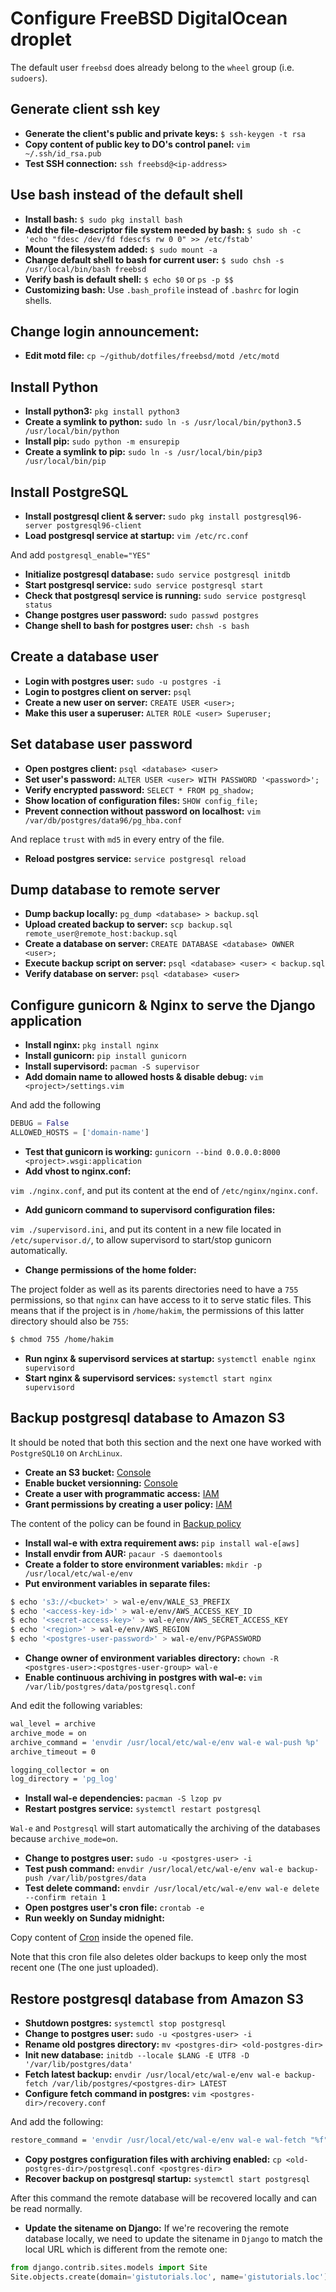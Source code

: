 # Configure FreeBSD DigitalOcean droplet
The default user `freebsd` does already belong to the `wheel` group (i.e. `sudoers`).

## Generate client ssh key 

- **Generate the client's public and private keys:** `$ ssh-keygen -t rsa`
- **Copy content of public key to DO's control panel:** `vim ~/.ssh/id_rsa.pub`
- **Test SSH connection:** `ssh freebsd@<ip-address>`

## Use bash instead of the default shell

- **Install bash:** `$ sudo pkg install bash`
- **Add the file-descriptor file system needed by bash:** `$ sudo sh -c 'echo "fdesc /dev/fd fdescfs rw 0 0" >> /etc/fstab'`
- **Mount the filesystem added:** `$ sudo mount -a`
- **Change default shell to bash for current user:** `$ sudo chsh -s /usr/local/bin/bash freebsd`
- **Verify bash is default shell:** `$ echo $0` or `ps -p $$`
- **Customizing bash:** Use `.bash_profile` instead of `.bashrc` for login shells.

## Change login announcement:
- **Edit motd file:** `cp ~/github/dotfiles/freebsd/motd /etc/motd`

## Install Python
- **Install python3:** `pkg install python3`
- **Create a symlink to python:** `sudo ln -s /usr/local/bin/python3.5 /usr/local/bin/python`
- **Install pip:** `sudo python -m ensurepip`
- **Create a symlink to pip:** `sudo ln -s /usr/local/bin/pip3 /usr/local/bin/pip`

## Install PostgreSQL
- **Install postgresql client & server:** `sudo pkg install postgresql96-server postgresql96-client` 
- **Load postgresql service at startup:** `vim /etc/rc.conf`

And add `postgresql_enable="YES"`

- **Initialize postgresql database:** `sudo service postgresql initdb`
- **Start postgresql service:** `sudo service postgresql start`
- **Check that postgresql service is running:** `sudo service postgresql status`
- **Change postgres user password:** `sudo passwd postgres`
- **Change shell to bash for postgres user:** `chsh -s bash`

## Create a database user
- **Login with postgres user:** `sudo -u postgres -i`
- **Login to postgres client on server:** `psql`
- **Create a new user on server:** `CREATE USER <user>;`
- **Make this user a superuser:** `ALTER ROLE <user> Superuser;`

## Set database user password
- **Open postgres client:** `psql <database> <user>`
- **Set user's password:** `ALTER USER <user> WITH PASSWORD '<password>';`
- **Verify encrypted password:** `SELECT * FROM pg_shadow;`
- **Show location of configuration files:** `SHOW config_file;`
- **Prevent connection without password on localhost:** `vim /var/db/postgres/data96/pg_hba.conf`

And replace `trust` with `md5` in every entry of the file.

- **Reload postgres service:** `service postgresql reload`

## Dump database to remote server
- **Dump backup locally:** `pg_dump <database> > backup.sql`
- **Upload created backup to server:** `scp backup.sql remote_user@remote_host:backup.sql`
- **Create a database on server:** `CREATE DATABASE <database> OWNER <user>;`
- **Execute backup script on server:** `psql <database> <user> < backup.sql`
- **Verify database on server:** `psql <database> <user>`

## Configure gunicorn & Nginx to serve the Django application
- **Install nginx:** `pkg install nginx`
- **Install gunicorn:** `pip install gunicorn`
- **Install supervisord:** `pacman -S supervisor`
- **Add domain name to allowed hosts & disable debug:** `vim <project>/settings.vim`

And add the following
```python
DEBUG = False
ALLOWED_HOSTS = ['domain-name']
```
- **Test that gunicorn is working:** `gunicorn --bind 0.0.0.0:8000 <project>.wsgi:application`
- **Add vhost to nginx.conf:**

`vim ./nginx.conf`, and put its content at the end of `/etc/nginx/nginx.conf`.

- **Add gunicorn command to supervisord configuration files:**

`vim ./supervisord.ini`, and put its content in a new file located in `/etc/supervisor.d/`, to allow supervisord to start/stop gunicorn automatically.

- **Change permissions of the home folder:**

The project folder as well as its parents directories need to have a `755` permissions, so that `nginx` can have access to it to serve static files. This means that if the project is in `/home/hakim`, the permissions of this latter directory should also be `755`:

```sh
$ chmod 755 /home/hakim
```

- **Run nginx & supervisord services at startup:** `systemctl enable nginx supervisord`
- **Start nginx & supervisord services:** `systemctl start nginx supervisord`

## Backup postgresql database to Amazon S3
It should be noted that both this section and the next one have worked with `PostgreSQL10` on `ArchLinux`.

- **Create an S3 bucket:** [Console](https://console.aws.amazon.com/)
- **Enable bucket versionning:** [Console](https://console.aws.amazon.com/)
- **Create a user with programmatic access:** [IAM](https://console.aws.amazon.com/iam/home)
- **Grant permissions by creating a user policy:** [IAM](https://console.aws.amazon.com/iam/home)

The content of the policy can be found in [Backup policy](https://bitbucket.org/h4k1m0u/dotfiles/src/master/hosting/backup.json)

- **Install wal-e with extra requirement aws:** `pip install wal-e[aws]`
- **Install envdir from AUR:** `pacaur -S daemontools`
- **Create a folder to store environment variables:** `mkdir -p /usr/local/etc/wal-e/env`
- **Put environment variables in separate files:**

```sh
$ echo 's3://<bucket>' > wal-e/env/WALE_S3_PREFIX
$ echo '<access-key-id>' > wal-e/env/AWS_ACCESS_KEY_ID
$ echo '<secret-access-key>' > wal-e/env/AWS_SECRET_ACCESS_KEY
$ echo '<region>' > wal-e/env/AWS_REGION
$ echo '<postgres-user-password>' > wal-e/env/PGPASSWORD
```
- **Change owner of environment variables directory:** `chown -R <postgres-user>:<postgres-user-group> wal-e`
- **Enable continuous archiving in postgres with wal-e:** `vim /var/lib/postgres/data/postgresql.conf`

And edit the following variables:
```sh
wal_level = archive
archive_mode = on
archive_command = 'envdir /usr/local/etc/wal-e/env wal-e wal-push %p'
archive_timeout = 0

logging_collector = on
log_directory = 'pg_log'
```
- **Install wal-e dependencies:** `pacman -S lzop pv`
- **Restart postgres service:** `systemctl restart postgresql`

`Wal-e` and `Postgresql` will start automatically the archiving of the databases because `archive_mode=on`.

- **Change to postgres user:** `sudo -u <postgres-user> -i`
- **Test push command:** `envdir /usr/local/etc/wal-e/env wal-e backup-push /var/lib/postgres/data`
- **Test delete command:** `envdir /usr/local/etc/wal-e/env wal-e delete --confirm retain 1`
- **Open postgres user's cron file:** `crontab -e`
- **Run weekly on Sunday midnight:**

Copy content of [Cron](https://bitbucket.org/h4k1m0u/dotfiles/src/master/hosting/cron) inside the opened file.

Note that this cron file also deletes older backups to keep only the most recent one (The one just uploaded).

## Restore postgresql database from Amazon S3
- **Shutdown postgres:** `systemctl stop postgresql`
- **Change to postgres user:** `sudo -u <postgres-user> -i`
- **Rename old postgres directory:** `mv <postgres-dir> <old-postgres-dir>`
- **Init new database:** `initdb --locale $LANG -E UTF8 -D '/var/lib/postgres/data'`
- **Fetch latest backup:** `envdir /usr/local/etc/wal-e/env wal-e backup-fetch /var/lib/postgres/<postgres-dir> LATEST`
- **Configure fetch command in postgres:** `vim <postgres-dir>/recovery.conf`

And add the following:
```sh
restore_command = 'envdir /usr/local/etc/wal-e/env wal-e wal-fetch "%f" "%p"'
```

- **Copy postgres configuration files with archiving enabled:** `cp <old-postgres-dir>/postgresql.conf <postgres-dir>`
- **Recover backup on postgresql startup:** `systemctl start postgresql`

After this command the remote database will be recovered locally and can be read normally.

- **Update the sitename on Django:** If we're recovering the remote database locally, we need to update the sitename in `Django` to match the local URL which is different from the remote one:

```python
from django.contrib.sites.models import Site
Site.objects.create(domain='gistutorials.loc', name='gistutorials.loc')
```
